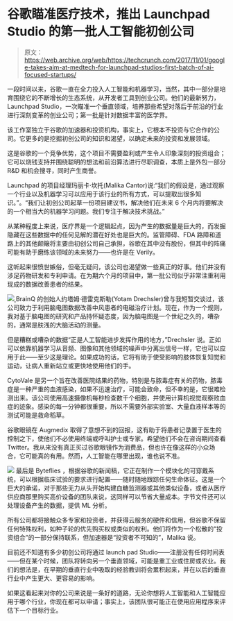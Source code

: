 # 谷歌瞄准医疗技术，推出 Launchpad Studio 的第一批人工智能初创公司

> 原文：<https://web.archive.org/web/https://techcrunch.com/2017/11/01/google-takes-aim-at-medtech-for-launchpad-studios-first-batch-of-ai-focused-startups/>

一段时间以来，谷歌一直在全力投入人工智能和机器学习，当然，其中一部分是培育围绕它的不断增长的生态系统，从开发者工具到创业公司。他们的最新努力，Launchpad Studio，一次瞄准一个垂直领域，培养那些希望对落后于前沿的行业进行深刻变革的创业公司；第一批是针对数据丰富的医学界。

该工作室独立于谷歌的加速器和投资机构，事实上，它根本不投资与它合作的公司。它更多的是挖掘初创公司的知识和渴望，以确定未来的投资和发展领域。

这是谷歌的一个竞争优势，这个项目不需要盈利或产生令人印象深刻的投资组合；它可以烧钱支持并围绕聪明的想法和前沿算法进行尽职调查，本质上是外包一部分 R&D 和机会搜寻，同时产生商誉。

Launchpad 的项目经理玛丽卡·坎托(Malika Cantor)说:“我们的假设是，通过观察一个行业以及机器学习可以应用于该行业的所有方式，可以提取出很多知识。”。“我们让初创公司起草一份项目建议书，解决他们在未来 6 个月内将要解决的一个相当大的机器学习问题。我们专注于解决技术挑战。”

从某种程度上来说，医疗界是一个逻辑起点，因为产生的数据量是巨大的，而发掘隐藏在这些数据中的任何见解的潜在好处也是巨大的。监管障碍、FDA 路障和道路上的其他颠簸将主要由初创公司自己承担，谷歌在其中没有股份，但其中的阵痛可能有助于磨练该领域的未来努力——也许是在 Verily。

这听起来很愤世嫉俗，但毫无疑问，该公司也渴望做一些真正的好事。他们并没有涉足药物研发和专利申请。在为期六个月的项目中，第一批公司似乎非常注重利用现成的数据改善患者的结果。

[![](img/09d25075ff30549148009e5912a08123.png) ](https://web.archive.org/web/20230307025846/https://techcrunch.com/wp-content/uploads/2017/10/launchpad_logos.png) BrainQ 的创始人约塔姆·德雷克斯勒(Yotam Drechsler)曾与我短暂交谈过，该公司致力于利用脑电图数据改善中风患者的电磁治疗计划。现在，作为一个规则，我对基于脑电图的研究和产品持怀疑态度，因为脑电图是一个世纪之久的，嘈杂的，通常是肤浅的大脑活动的测量。

但是糟糕或嘈杂的数据“正是人工智能进步发挥作用的地方，”Drechsler 说。正如可以依靠机器学习从音频、图像和其他领域的噪声中分离出信号一样，它也可以应用于此——至少这是理论。如果成功的话，它将有助于使受影响的肢体恢复知觉和运动，让病人重新站立或更快地使用他们的手。

CytoVale 是另一个旨在改善医院结果的药物，特别是与脓毒症有关的药物，脓毒症是一种严重的血液感染，如果不迅速治疗，可能会致命，但不幸的是，它很难检测出来。该公司使用高速摄像机每秒检查数千个细胞，并使用计算机视觉观察败血症的迹象。感染的每一分钟都很重要，所以不需要外部实验室、大量血液样本等的测试可能是救命稻草。

谷歌眼镜在 Augmedix 取得了意想不到的回报，这有助于将患者记录置于医生的控制之下，使他们不必使用终端或呼叫护士或专家。希望他们不会在咨询期间查看 Twitter。我从来没有真正买过谷歌眼镜作为消费品，但也许在像这样的小众场合，它可能真的有用。然而，人工智能在哪里出现，谁也说不准。

[![](img/7449ea8371162f6791ae54206386ad16.png)](https://web.archive.org/web/20230307025846/https://techcrunch.com/wp-content/uploads/2017/11/hand_device.jpg) 最后是 Byteflies ，根据谷歌的新闻稿，它正在制作一个模块化的可穿戴系统，可以根据临床试验的要求进行配置——随时随地跟踪任何生命体征。这是一个巨大的承诺，对于那些无力从头开始构建血糖监测器或其他类似设备，或者从医疗供应商那里购买高价设备的团队来说，这同样可以节省大量成本。字节文件还可以处理设备产生的数据，提供 ML 分析。

所有公司都将接触众多专家和投资者，并获得云服务的硬件和信用，但谷歌不保留任何特殊权利，如种子轮的优先购买权或类似的权利。他们将作为一个松散的“投资组合”的一部分保持联系，但加速器是“投资者不可知的”，Malika 说。

目前还不知道有多少初创公司将通过 launch pad Studio——注册没有任何时间表——但在某个时候，团队将转向另一个垂直领域，可能是重工业或住房或农业。我们的想法是，在早期的垂直行业中吸取的经验教训将会累积起来，并在以后的垂直行业中产生更大、更容易的影响。

如果这看起来对你的公司来说是一条好的道路，无论你想将人工智能和人工智能应用于哪个行业，你现在都可以申请；事实上，该团队很可能正在使用应用程序来评估下一个目标行业。